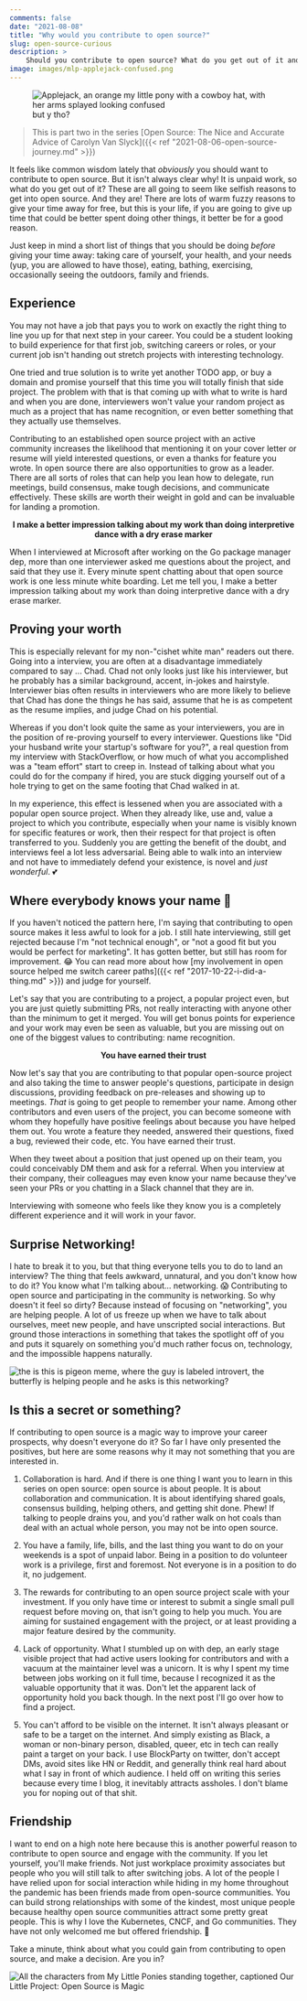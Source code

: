 ```yaml
---
comments: false
date: "2021-08-08"
title: "Why would you contribute to open source?"
slug: open-source-curious
description: >
    Should you contribute to open source? What do you get out of it and is it for you?
image: images/mlp-applejack-confused.png
---
```


<figure>
  <img src="/images/mlp-applejack-confused.png" alt="Applejack, an orange my little pony with a cowboy hat, with her arms splayed looking confused" />
  <figcaption>but y tho?</figcaption>
</figure>

> This is part two in the series [Open Source: The Nice and Accurate Advice of Carolyn Van Slyck]({{< ref "2021-08-06-open-source-journey.md" >}})

It feels like common wisdom lately that _obviously_ you should want to contribute to open source. But it isn't always clear why! It is unpaid work, so what do you get out of it? These are all going to seem like selfish reasons to get into open source. And they are! There are lots of warm fuzzy reasons to give your time away for free, but this is your life, if you are going to give up time that could be better spent doing other things, it better be for a good reason.

Just keep in mind a short list of things that you should be doing _before_ giving your time away: taking care of yourself, your health, and your needs (yup, you are allowed to have those), eating, bathing, exercising, occasionally seeing the outdoors, family and friends.

## Experience

You may not have a job that pays you to work on exactly the right thing to line you up for that next step in your career. You could be a student looking to build experience for that first job, switching careers or roles, or your current job isn't handing out stretch projects with interesting technology. 

One tried and true solution is to write yet another TODO app, or buy a domain and promise yourself that this time you will totally finish that side project. The problem with that is that coming up with what to write is hard and when you are done, interviewers won't value your random project as much as a project that has name recognition, or even better something that they actually use themselves.

Contributing to an established open source project with an active community increases the likelihood that mentioning it on your cover letter or resume will yield interested questions, or even a thanks for feature you wrote. In open source there are also opportunities to grow as a leader. There are all sorts of roles that can help you lean how to delegate, run meetings, build consensus, make tough decisions, and communicate effectively. These skills are worth their weight in gold and can be invaluable for landing a promotion.

<p align="center"><strong>I make a better impression talking about my work than doing interpretive dance with a dry erase marker</strong></p>

When I interviewed at Microsoft after working on the Go package manager dep, more than one interviewer asked me questions about the project, and said that they use it. Every minute spent chatting about that open source work is one less minute white boarding. Let me tell you, I make a better impression talking about my work than doing interpretive dance with a dry erase marker.

## Proving your worth

This is especially relevant for my non-"cishet white man" readers out there. Going into a interview, you are often at a disadvantage immediately compared to say ... Chad. Chad not only looks just like his interviewer, but he probably has a similar background, accent, in-jokes and hairstyle. Interviewer bias often results in interviewers who are more likely to believe that Chad has done the things he has said, assume that he is as competent as the resume implies, and judge Chad on his potential.

Whereas if you don't look quite the same as your interviewers, you are in the position of re-proving yourself to every interviewer. Questions like "Did your husband write your startup's software for you?", a real question from my interview with StackOverflow, or how much of what you accomplished was a "team effort" start to creep in. Instead of talking about what you could do for the company if hired, you are stuck digging yourself out of a hole trying to get on the same footing that Chad walked in at.

In my experience, this effect is lessened when you are associated with a popular open source project. When they already like, use and, value a project to which you contribute, especially when your name is visibly known for specific features or work, then their respect for that project is often transferred to you. Suddenly you are getting the benefit of the doubt, and interviews feel a lot less adversarial. Being able to walk into an interview and not have to immediately defend your existence, is novel and _just wonderful_. 💕


## Where everybody knows your name 🎵

If you haven't noticed the pattern here, I'm saying that contributing to open source makes it less awful to look for a job. I still hate interviewing, still get rejected because I'm "not technical enough", or "not a good fit but you would be perfect for marketing". It has gotten better, but still has room for improvement. 😂 You can read more about how [my involvement in open source helped me switch career paths]({{< ref "2017-10-22-i-did-a-thing.md" >}}) and judge for yourself.

Let's say that you are contributing to a project, a popular project even, but you are just quietly submitting PRs, not really interacting with anyone other than the minimum to get it merged. You will get bonus points for experience and your work may even be seen as valuable, but you are missing out on one of the biggest values to contributing: name recognition.

<p align="center"><strong>You have earned their trust</strong></p>

Now let's say that you are contributing to that popular open-source project and also taking the time to answer people's questions, participate in design discussions, providing feedback on pre-releases and showing up to meetings. _That_ is going to get people to remember your name. Among other contributors and even users of the project, you can become someone with whom they hopefully have positive feelings about because you have helped them out. You wrote a feature they needed, answered their questions, fixed a bug, reviewed their code, etc. You have earned their trust.

When they tweet about a position that just opened up on their team, you could conceivably DM them and ask for a referral. When you interview at their company, their colleagues may even know your name because they've seen your PRs or you chatting in a Slack channel that they are in.

Interviewing with someone who feels like they know you is a completely different experience and it will work in your favor.

## Surprise Networking!

I hate to break it to you, but that thing everyone tells you to do to land an interview? The thing that feels awkward, unnatural, and you don't know how to do it? You know what I'm talking about... networking. 😱 Contributing to open source and participating in the community is networking. So why doesn't it feel so dirty? Because instead of focusing on "networking", you are helping people. A lot of us freeze up when we have to talk about ourselves, meet new people, and have unscripted social interactions. But ground those interactions in something that takes the spotlight off of you and puts it squarely on something you'd much rather focus on, technology, and the impossible happens naturally.

![the is this is pigeon meme, where the guy is labeled introvert, the butterfly is helping people and he asks is this networking?](/images/networking-meme.jpg)

## Is this a secret or something?

If contributing to open source is a magic way to improve your career prospects, why doesn't everyone do it? So far I have only presented the positives, but here are some reasons why it may not something that you are interested in.

1. Collaboration is hard. And if there is one thing I want you to learn in this series on open source: open source is about people. It is about collaboration and communication. It is about identifying shared goals, consensus building, helping others, and getting shit done. Phew! If talking to people drains you, and you'd rather walk on hot coals than deal with an actual whole person, you may not be into open source.

2. You have a family, life, bills, and the last thing you want to do on your weekends is a spot of unpaid labor. Being in a position to do volunteer work is a privilege, first and foremost. Not everyone is in a position to do it, no judgement.

3. The rewards for contributing to an open source project scale with your investment. If you only have time or interest to submit a single small pull request before moving on, that isn't going to help you much. You are aiming for sustained engagement with the project, or at least providing a major feature desired by the community.

4. Lack of opportunity. What I stumbled up on with dep, an early stage visible project that had active users looking for contributors and with a vacuum at the maintainer level was a unicorn. It is why I spent my time between jobs working on it full time, because I recognized it as the valuable opportunity that it was. Don't let the apparent lack of opportunity hold you back though. In the next post I'll go over how to find a project.

5. You can't afford to be visible on the internet. It isn't always pleasant or safe to be a target on the internet. And simply existing as Black, a woman or non-binary person, disabled, queer, etc in tech can really paint a target on your back. I use BlockParty on twitter, don't accept DMs, avoid sites like HN or Reddit, and generally think real hard about what I say in front of which audience. I held off on writing this series because every time I blog, it inevitably attracts assholes. I don't blame you for noping out of that shit.

## Friendship

I want to end on a high note here because this is another powerful reason to contribute to open source and engage with the community. If you let yourself, you'll make friends. Not just workplace proximity associates but people who you will still talk to after switching jobs. A lot of the people I have relied upon for social interaction while hiding in my home throughout the pandemic has been friends made from open-source communities. You can build strong relationships with some of the kindest, most unique people because healthy open source communities attract some pretty great people. This is why I love the Kubernetes, CNCF, and Go communities. They have not only welcomed me but offered friendship. 💖

Take a minute, think about what you could gain from contributing to open source, and make a decision. Are you in?

![All the characters from My Little Ponies standing together, captioned Our Little Project: Open Source is Magic](/images/open-source-is-magic.png)
